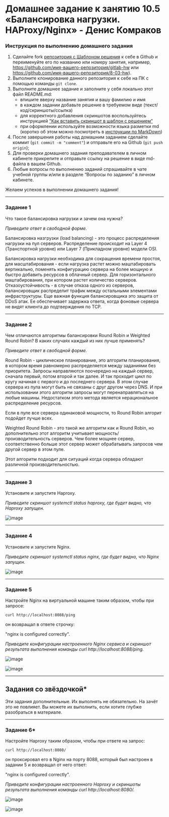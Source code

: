 # Домашнее задание к занятию 10.5 «Балансировка нагрузки. HAProxy/Nginx» - Денис Комраков


### Инструкция по выполнению домашнего задания

1. Сделайте fork [репозитория c Шаблоном решения](https://github.com/netology-code/sys-pattern-homework) к себе в Github и переименуйте его по названию или номеру занятия, например, https://github.com/имя-вашего-репозитория/gitlab-hw или https://github.com/имя-вашего-репозитория/8-03-hw).
2. Выполните клонирование данного репозитория к себе на ПК с помощью команды `git clone`.
3. Выполните домашнее задание и заполните у себя локально этот файл README.md:
   - впишите вверху название занятия и вашу фамилию и имя
   - в каждом задании добавьте решение в требуемом виде (текст/код/скриншоты/ссылка)
   - для корректного добавления скриншотов воспользуйтесь инструкцией ["Как вставить скриншот в шаблон с решением"](https://github.com/netology-code/sys-pattern-homework/blob/main/screen-instruction.md)
   - при оформлении используйте возможности языка разметки md (коротко об этом можно посмотреть в [инструкции по MarkDown](https://github.com/netology-code/sys-pattern-homework/blob/main/md-instruction.md))
4. После завершения работы над домашним заданием сделайте коммит (`git commit -m "comment"`) и отправьте его на Github (`git push origin`);
5. Для проверки домашнего задания преподавателем в личном кабинете прикрепите и отправьте ссылку на решение в виде md-файла в вашем Github.
6. Любые вопросы по выполнению заданий спрашивайте в чате учебной группы и/или в разделе “Вопросы по заданию” в личном кабинете.

Желаем успехов в выполнении домашнего задания!

---

### Задание 1

Что такое балансировка нагрузки и зачем она нужна? 

*Приведите ответ в свободной форме.*

Балансировка назгрузки (load balancing) - это процесс распределения нагрузки на пул серверов. Распределение происходит на Layer 4 (Транспортной уровне) или Layer 7 (Прикладном уровне) модели OSI.

Балансировка нагрузки необходима для сокращения времени простоя, для масштабирования - если нагрузка растет можно маштабировать вертикально, поменять конфигурацию сервера на более мощную и быстро добавить ресурсов в облачный сервер. Для горизонтального маштабирования, при котором растет количество серверов.
Отказоустойчивость - в случае отказа одного из серверов, балансировщик распределит трафик между остальными элементами инфраструктуры. Еще важная функция балансировщика это защита от DDoS атак. Ее обеспечивает задержка ответа, когда фоновые сервера не видят клиента до подтверждения по TCP.

---

### Задание 2

Чем отличаются алгоритмы балансировки Round Robin и Weighted Round Robin? В каких случаях каждый из них лучше применять? 

*Приведите ответ в свободной форме.*

Round Robin - циклическое планирование, это алгоритм планирования, в котором время равномерно распределяется между заданиями без приоритета. Запросы направляются поочередно на каждый сервер, сначала первый, потом второй и так далее. И так проходит цикл по кругу начиная с первого и до последнего сервера. В этом случае сервера из пула могут быть не связаны с друг другом через DNS. И при использовании этого алгоритм запросы могут перенаправляться на любые машины. Недостатком этого метода является нерациональное распределение ресурсов.

Если в пуле все сервера одинаковой мощности, то Round Robin алгорит подойдет лучше всех.

Weighted Round Robin - это такой же алгоритм как и Round Robin, но дополнительно этот алгоритм учитывает мощность/производительность серверов. Чем более мощнее сервер, соответственно больше этот сервер может обрабатывать запросов чем другой сервер в этом пуле.

Этот алгоритм подходит для ситуаций когда сервера обладают различной производительностью.

---

### Задание 3

Установите и запустите Haproxy.

*Приведите скриншот systemctl status haproxy, где будет видно, что Haproxy запущен.*

![image](https://user-images.githubusercontent.com/121336770/222905942-d8c0c3bc-7a2c-46ac-9f07-0998b6531b8a.png)

---

### Задание 4

Установите и запустите Nginx.

*Приведите скриншот systemctl status nginx, где будет видно, что Nginx запущен.*

![image](https://user-images.githubusercontent.com/121336770/222906587-8e9e1531-5534-451a-80e4-bf86eec311c6.png)

---

### Задание 5

Настройте Nginx на виртуальной машине таким образом, чтобы при запросе:

`curl http://localhost:8088/ping`

он возвращал в ответе строчку: 

"nginx is configured correctly".

*Приведите конфигурации настроенного Nginx сервиса и скриншот результата выполнения команды curl http://localhost:8088/ping.*

![image](https://user-images.githubusercontent.com/121336770/222917511-5d48498f-e55d-4c34-96ca-034444c90c96.png)

![image](https://user-images.githubusercontent.com/121336770/222917720-7a051c3d-4f7e-45b6-b3f1-2d9f26e06550.png)

---

## Задания со звёздочкой*

Эти задания дополнительные. Их выполнять не обязательно. На зачёт это не повлияет. Вы можете их выполнить, если хотите глубже разобраться в материале.

---

### Задание 6*

Настройте Haproxy таким образом, чтобы при ответе на запрос:

`curl http://localhost:8080/`

он проксировал его в Nginx на порту 8088, который был настроен в задании 5 и возвращал от него ответ: 

"nginx is configured correctly". 

*Приведите конфигурации настроенного Haproxy и скриншоты результата выполнения команды curl http://localhost:8080/.*

![image](https://user-images.githubusercontent.com/121336770/222955196-ea931a51-3106-48a0-b466-aa1532a09bfd.png)

![image](https://user-images.githubusercontent.com/121336770/222955104-dafa83af-8ba9-4cb8-9518-ab1a661d052e.png)

